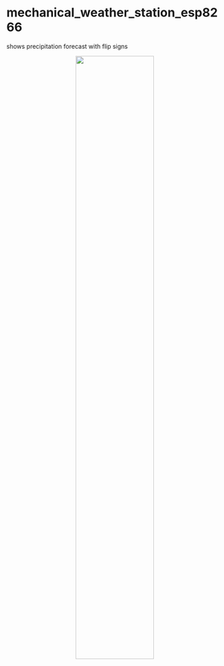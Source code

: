 # mechanical_weather_station_esp8266
shows precipitation forecast with flip signs

<div align=center>
<img src="image/README/1662651614017.gif" width="60%"/>
</div>
